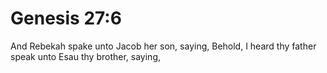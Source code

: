 # Genesis 27:6

And Rebekah spake unto Jacob her son, saying, Behold, I heard thy father speak unto Esau thy brother, saying,
